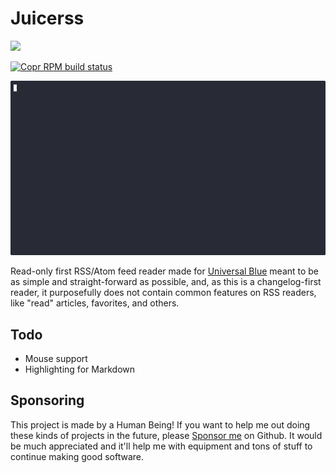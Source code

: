 # Juicerss

<picture>
    <source srcset="https://brainmade.org/88x31-dark.png" media="(prefers-color-scheme: dark)">
    <img src="https://brainmade.org/88x31-light.png">
</picture>

[![Copr RPM build status](https://copr.fedorainfracloud.org/coprs/tulilirockz/juicerss/package/juicerss/status_image/last_build.png)](https://copr.fedorainfracloud.org/coprs/tulilirockz/juicerss/package/juicerss/)

![Demo](./demo.gif)

Read-only first RSS/Atom feed reader made for [Universal Blue](https://universal-blue.org) meant to be as simple and straight-forward as possible, and, 
as this is a changelog-first reader, it purposefully does not contain common features on RSS readers, like "read" articles, favorites, and others.

## Todo

- Mouse support
- Highlighting for Markdown

## Sponsoring

This project is made by a Human Being! If you want to help me out doing these kinds of projects in the future, please 
[Sponsor me](https://github.com/sponsors/tulilirockz) on Github. It would be much appreciated and it'll help me with equipment and tons of stuff to continue 
making good software.
